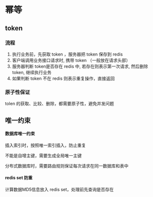 # 幂等

## token

### 流程

1. 执行业务前，先获取 token ，服务器把 token 保存到 redis
2. 客户端调用业务接口请求时, 携带 token （一般放在请求头部）
3. 服务器判断 token是否存在 redis 中, 若存在则表示第一次请求, 然后删除 token, 继续执行业务
4. 如果判断 token 不在 redis 则表示重复操作，直接返回

### 原子性保证

tolen 的获取、比较、删除，都需要原子性，避免并发问题



## 唯一约束

#### 数据库唯一约束

插入索引时，按照唯一索引插入，防止重复

不能是自增主键，需要生成全局唯一主键

分布式数据库时，需要路由规则保证每次请求在同一数据库和表中

#### redis set 防重

计算数据MD5信息放入 redis set，处理前先查询是否存在